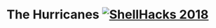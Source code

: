 # The Hurricanes [![ShellHacks 2018](https://cdn.abranhe.com/projects/ShellHacks/2018/badge.svg)](https://shellhacks.net/)
